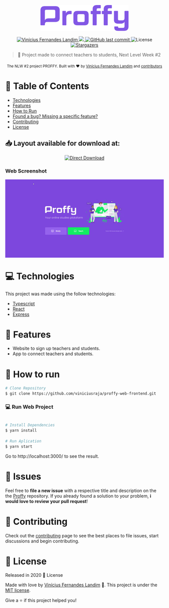 <p align="center">
   <img src="./readme/logo.png" alt="Proffy" width="280"/>
</p>

<p align="center">	
   <a href="https://www.linkedin.com/in/vin%C3%ADcius-fernandes-landim-3a904486/">
      <img alt="Vinícius Fernandes Landim" src="https://img.shields.io/badge/-Vin%C3%ADciusLandim-0072b1?style=flat&logo=Linkedin&logoColor=white" />
   </a>
  
  <a aria-label="Completed" href="https://nextlevelweek.com/episodios/omnistack/edicao/2">
    <img src="https://img.shields.io/badge/Proffy-NLW 2.0-130c25?logo=data:image/png;base64,iVBORw0KGgoAAAANSUhEUgAAABAAAAAQCAMAAAAoLQ9TAAAALVBMVEVHcExxWsF0XMJzXMJxWcFsUsD///9jRrzY0u6Xh9Gsn9n39fyMecy0qd2bjNJWBT0WAAAABHRSTlMA2Do606wF2QAAAGlJREFUGJVdj1cWwCAIBLEsRU3uf9xobDH8+GZwUYi8i6ucJwrxKE+7D0G9Q4vlYqtmCSjndr4CgCgzlyFgfKfKCVO0LrPKjmiqMxGXkJwNnXskqWG+1oSM+BSwD8f29YLNjvx/OQrn+g99oQSoNmt3PgAAAABJRU5ErkJggg=="></img>
  </a>
  <a href="https://github.com/viniciusraja/proffy-web-frontend/commits/master">
    <img alt="GitHub last commit" src="https://img.shields.io/github/last-commit/viniciusraja/proffy-web-frontend?color=130c25">
  </a> 
  <img alt="License" src="https://img.shields.io/badge/license-MIT-130c25">
  <a href="https://github.com/viniciusraja/proffy-web-frontend/stargazers">
    <img alt="Stargazers" src="https://img.shields.io/github/stars/viniciusraja/proffy-web-frontend?color=130c25&logo=github">
  </a>
</p>

> :rocket: Project made to connect teachers to students, Next Level Week #2

<div align="center">
  <sub>The NLW #2 project PROFFY. Built with ❤︎ by
    <a href="https://github.com/viniciusraja">Vinícius Fernandes Landim</a> and
    <a href="https://github.com/viniciusraja/Proffy/graphs/contributors">
      contributors
    </a>
  </sub>
</div>

# :pushpin: Table of Contents

<!-- * [Demo Website](#eyes-demo-website)    -->
* [Technologies](#computer-technologies)
* [Features](#rocket-features)
* [How to Run](#construction_worker-how-to-run)
* [Found a bug? Missing a specific feature?](#bug-issues)
* [Contributing](#tada-contributing)
* [License](#closed_book-license)

<h2 align="left"> 📥 Layout available for download at: </h2>
<p align="center">
    <a title="Download Figma's Web UI " href="https://s3.us-west-2.amazonaws.com/secure.notion-static.com/17c8198d-4e67-4838-b18b-440cd2fdf37e/Proffy_Web.fig?X-Amz-Algorithm=AWS4-HMAC-SHA256&X-Amz-Credential=AKIAT73L2G45O3KS52Y5%2F20200804%2Fus-west-2%2Fs3%2Faws4_request&X-Amz-Date=20200804T053236Z&X-Amz-Expires=86400&X-Amz-Signature=ba4ac9b73aca8c78671e5a872403d63b58e4ad69e3fd2d50b0ca57797173906d&X-Amz-SignedHeaders=host&response-content-disposition=filename%20%3D%22Proffy_Web.fig%22">
        <img alt="Direct Download" src="https://img.shields.io/badge/Download Web-black?style=flat-square&logo=figma&logoColor=fff" width="150px"/>
    </a>
</p>

### Web Screenshot
<div style="display:flex;justify-content:center;align-items:center">
   <img  src="./readme/proffy-web.gif" width="800px">
</div>

<!-- # :eyes: Demo Website
You can acess the website at:     
👉  demo:  -->

# :computer: Technologies
This project was made using the follow technologies:

* [Typescript](https://www.typescriptlang.org/)      
* [React](https://reactjs.org/)      
* [Express](https://expressjs.com/)      

# :rocket: Features

* Website to sign up teachers and students.
* App to connect teachers and students.

# :construction_worker: How to run
```bash
# Clone Repository
$ git clone https://github.com/viniciusraja/proffy-web-frontend.git
```

### 💻 Run Web Project

```bash

# Install Dependencies
$ yarn install

# Run Aplication
$ yarn start
```
Go to http://localhost:3000/ to see the result.

# :bug: Issues

Feel free to **file a new issue** with a respective title and description on the the [Proffy](https://github.com/viniciusraja/proffy-web-frontend/issues) repository. If you already found a solution to your problem, **i would love to review your pull request**!

# :tada: Contributing

Check out the [contributing](./CONTRIBUTING.md) page to see the best places to file issues, start discussions and begin contributing.

# :closed_book: License

Released in 2020 :closed_book: License

Made with love by [Vinícius Fernandes Landim](https://github.com/viniciusraja) 🚀.
This project is under the [MIT license](./LICENSE).


Give a ⭐️ if this project helped you!
